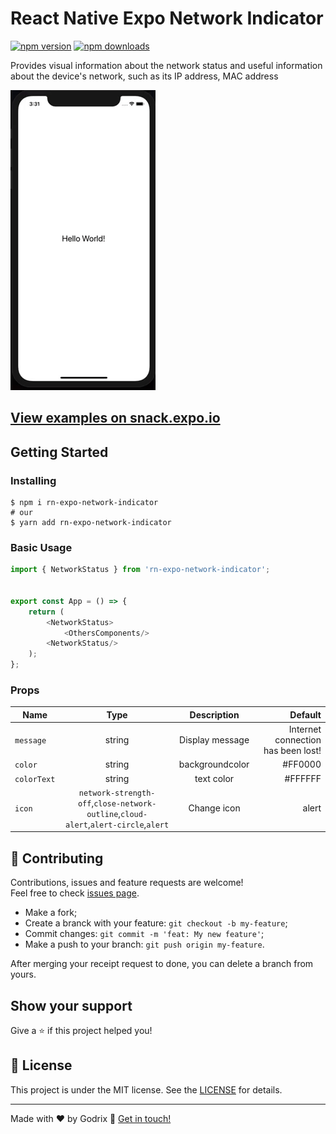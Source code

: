 # React Native Expo Network Indicator

[![npm version](https://badge.fury.io/js/rn-expo-network-indicator.svg)](https://badge.fury.io/js/rn-expo-network-indicator)
[![npm downloads](https://img.shields.io/npm/dm/rn-expo-network-indicator.svg?style=flat-square)](https://www.npmjs.com/package/rn-expo-network-indicator)

Provides visual information about the network status and useful information about the device's network, such as its IP address, MAC address

![Example](https://raw.githubusercontent.com/godrix/react-native-expo-network-indicator/master/.github/giphy.gif)

## [View examples on snack.expo.io](https://snack.expo.io/@godrix/8210f0)

## Getting Started

### Installing

```shell
$ npm i rn-expo-network-indicator
# our
$ yarn add rn-expo-network-indicator
```

### Basic Usage

```js
import { NetworkStatus } from 'rn-expo-network-indicator';


export const App = () => {
    return (
        <NetworkStatus>
            <OthersComponents/>
        <NetworkStatus/>
    );
};
```

### Props

| Name                | Type           | Description    | Default  |
| -------------       |:-------------: |:-------------: | --------:|
| ```message```       | string         |  Display message                      |Internet connection has been lost!|  
| ```color```         | string         |  backgroundcolor                      |#FF0000 |
| ```colorText```     | string         |  text color                           |#FFFFFF |
| ```icon```          |```network-strength-off```,```close-network-outline```,```cloud-alert```,```alert-circle```,```alert```        |  Change icon  |alert |


## 🤝 Contributing

Contributions, issues and feature requests are welcome!<br />Feel free to check [issues page](https://github.com/godrix/react-native-expo-network-indicator/issues).
- Make a fork;
- Create a branck with your feature: `git checkout -b my-feature`;
- Commit changes: `git commit -m 'feat: My new feature'`;
- Make a push to your branch: `git push origin my-feature`.

After merging your receipt request to done, you can delete a branch from yours.

## Show your support

Give a ⭐️ if this project helped you!

## :memo: License

This project is under the MIT license. See the [LICENSE](LICENSE.md) for details.

---

Made with ♥ by Godrix :wave: [Get in touch!](https://www.linkedin.com/in/carlosgodri/)
